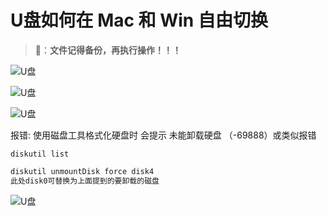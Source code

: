 # U盘如何在 Mac 和 Win 自由切换

> 📢：**文件记得备份，再执行操作！！！**

  ![U盘](/U盘_01.png)

  ![U盘](/U盘_02.png)

  ![U盘](/U盘_03.png)

报错: 使用磁盘工具格式化硬盘时 会提示 未能卸载硬盘 （-69888）或类似报错

```shell
diskutil list
```

```sh
diskutil unmountDisk force disk4
此处disk0可替换为上面提到的要卸载的磁盘
```

![U盘](/U盘_01.png)
